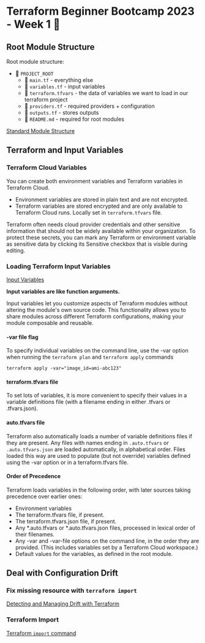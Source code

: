 # Terraform Beginner Bootcamp 2023 - Week 1 :school_satchel:

## Root Module Structure

Root module structure:

- 📁 `PROJECT_ROOT`
   - 📄 `main.tf` - everything else
   - 📄 `variables.tf` - input variables
   - 📄 `terraform.tfvars` - the data of variables we want to load in our terraform project
   - 📄 `providers.tf` - required providers + configuration
   - 📄 `outputs.tf` - stores outputs
   - 📄 `README.md` - required for root modules

[Standard Module Structure](https://developer.hashicorp.com/terraform/language/modules/develop/structure)

## Terraform and Input Variables

### Terraform Cloud Variables

You can create both environment variables and Terraform variables in Terraform Cloud.

- Environment variables are stored in plain text and are not encrypted.
- Terraform variables are stored encrypted and are only available to Terraform Cloud runs. Locally set in `terraform.tfvars` file.

Terraform often needs cloud provider credentials and other sensitive information that should not be widely available within your organization. To protect these secrets, you can mark any Terraform or environment variable as sensitive data by clicking its Sensitive checkbox that is visible during editing.

### Loading Terraform Input Variables

[Input Variables](https://developer.hashicorp.com/terraform/language/values/variables)


**Input variables are like function arguments.**

Input variables let you customize aspects of Terraform modules without altering the module's own source code. This functionality allows you to share modules across different Terraform configurations, making your module composable and reusable.

#### -var file flag

To specify individual variables on the command line, use the -var option when running the `terraform plan` and `terraform apply` commands

```hcl
terraform apply -var="image_id=ami-abc123"
```

#### terraform.tfvars file

To set lots of variables, it is more convenient to specify their values in a variable definitions file (with a filename ending in either .tfvars or .tfvars.json).

#### auto.tfvars file

Terraform also automatically loads a number of variable definitions files if they are present. Any files with names ending in `.auto.tfvars` or `.auto.tfvars.json` are loaded automatically, in alphabetical order. Files loaded this way are used to populate (but not override) variables defined using the -var option or in a terraform.tfvars file.

#### Order of Precedence

Terraform loads variables in the following order, with later sources taking precedence over earlier ones:

- Environment variables
- The terraform.tfvars file, if present.
- The terraform.tfvars.json file, if present.
- Any *.auto.tfvars or *.auto.tfvars.json files, processed in lexical order of their filenames.
- Any -var and -var-file options on the command line, in the order they are provided. (This includes variables set by a Terraform Cloud workspace.)
- Default values for the variables, as defined in the root module.

## Deal with Configuration Drift

### Fix missing resource with `terraform import`

[Detecting and Managing Drift with Terraform](https://www.hashicorp.com/blog/detecting-and-managing-drift-with-terraform)

### Terraform Import

[Terraform `import` command](https://developer.hashicorp.com/terraform/cli/commands/import)
